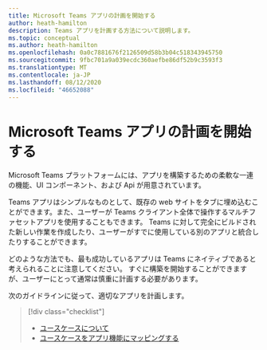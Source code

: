 ```yaml
---
title: Microsoft Teams アプリの計画を開始する
author: heath-hamilton
description: Teams アプリを計画する方法について説明します。
ms.topic: conceptual
ms.author: heath-hamilton
ms.openlocfilehash: 0a0c7881676f2126509d58b3b04c518343945750
ms.sourcegitcommit: 9fbc701a9a039ecdc360aefbe86df52b9c3593f3
ms.translationtype: MT
ms.contentlocale: ja-JP
ms.lasthandoff: 08/12/2020
ms.locfileid: "46652088"
---
```

# <a name="start-planning-your-microsoft-teams-app"></a>Microsoft Teams アプリの計画を開始する

Microsoft Teams プラットフォームには、アプリを構築するための柔軟な一連の機能、UI コンポーネント、および Api が用意されています。

Teams アプリはシンプルなものとして、既存の web サイトをタブに埋め込むことができます。また、ユーザーが Teams クライアント全体で操作するマルチファセットアプリを使用することもできます。 Teams に対して完全にビルドされた新しい作業を作成したり、ユーザーがすでに使用している別のアプリと統合したりすることができます。

どのような方法でも、最も成功しているアプリは Teams にネイティブであると考えられることに注意してください。 すぐに構築を開始することができますが、ユーザーにとって通常は慎重に計画する必要があります。

次のガイドラインに従って、適切なアプリを計画します。

> [!div class="checklist"]
>
> * [ユースケースについて](../../concepts/design/understand-use-cases.md)
> * [ユースケースをアプリ機能にマッピングする](../../concepts/design/map-use-cases.md)
